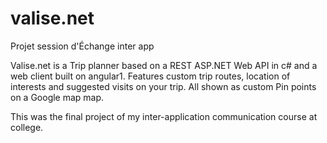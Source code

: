 # valise.net
Projet session d'Échange inter app

Valise.net is a Trip planner based on a REST ASP.NET Web API in c# and a web client built on angular1.
Features custom trip routes, location of interests and suggested visits on your trip. All shown as custom Pin points on a Google map map.

This was the final project of my inter-application communication course at college.
